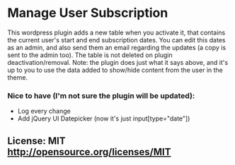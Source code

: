 Manage User Subscription
========
This wordpress plugin adds a new table when you activate it, that contains the current user's start and end subscription dates. You can edit this dates as an admin, and also send them an email regarding the updates (a copy is sent to the admin too). The table is not deleted on plugin deactivation/removal.
Note: the plugin does just what it says above, and it's up to you to use the data added to show/hide content from the user in the theme.

### Nice to have (I'm not sure the plugin will be updated):
* Log every change
* Add jQuery UI Datepicker (now it's just input[type="date"])

## License: MIT http://opensource.org/licenses/MIT

